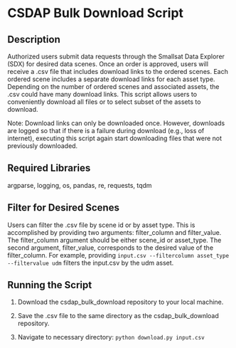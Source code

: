 # CSDAP Bulk Download Script

## Description

Authorized users submit data requests through the Smallsat Data Explorer (SDX) for desired data scenes. Once an order is approved, users will receive a .csv file that includes download links to the ordered scenes. Each ordered scene includes a separate download links for each asset type. Depending on the number of ordered scenes and associated assets, the .csv could have many download links. This script allows users to conveniently download all files or to select subset of the assets to download.

Note: Download links can only be downloaded once. However, downloads are logged so that if there is a failure during download (e.g., loss of internet), executing this script again start downloading files that were not previously downloaded. 

## Required Libraries

argparse, logging, os, pandas, re, requests, tqdm

## Filter for Desired Scenes

Users can filter the .csv file by scene id or by asset type. This is accomplished by providing two arguments: filter_column and filter_value. The filter_column argument should be either scene_id or asset_type. The second argument, filter_value, corresponds to the desired value of the filter_column. For example, providing `input.csv --filtercolumn asset_type --filtervalue udm` filters the input.csv by the udm asset.  

## Running the Script

1. Download the csdap_bulk_download repository to your local machine.

2. Save the .csv file to the same directory as the csdap_bulk_download repository. 

3. Navigate to necessary directory:  `python download.py input.csv`


